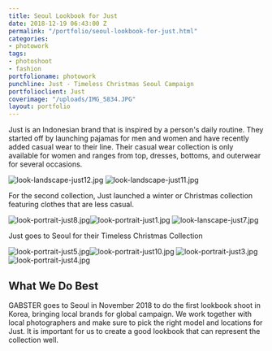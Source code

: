 ```yaml
---
title: Seoul Lookbook for Just
date: 2018-12-19 06:43:00 Z
permalink: "/portfolio/seoul-lookbook-for-just.html"
categories:
- photowork
tags:
- photoshoot
- fashion
portfolioname: photowork
punchline: Just - Timeless Christmas Seoul Campaign
portfolioclient: Just
coverimage: "/uploads/IMG_5834.JPG"
layout: portfolio
---
```


Just is an Indonesian brand that is inspired by a person's daily routine. They started off by launching pajamas for men and women and have recently added casual wear to their line. Their casual wear collection is only available for women and ranges from top, dresses, bottoms, and outerwear for several occasions. 

![look-landscape-just12.jpg](/uploads/look-landscape-just12.jpg)
![look-landscape-just11.jpg](/uploads/look-landscape-just11.jpg)

For the second collection, Just launched a winter or Christmas collection featuring clothes that are less casual.

![look-portrait-just8.jpg](/uploads/look-portrait-just8.jpg)![look-portrait-just1.jpg](/uploads/look-portrait-just1.jpg)
![look-lanscape-just7.jpg](/uploads/look-lanscape-just7.jpg)

Just goes to Seoul for their Timeless Christmas Collection 

![look-portrait-just5.jpg](/uploads/look-portrait-just5.jpg)![look-portrait-just10.jpg](/uploads/look-portrait-just10.jpg)
![look-portrait-just3.jpg](/uploads/look-portrait-just3.jpg)![look-portrait-just4.jpg](/uploads/look-portrait-just4.jpg)

## What We Do Best
GABSTER goes to Seoul in November 2018 to do the first lookbook shoot in Korea, bringing local brands for global campaign. We work together with local photographers and make sure to pick the right model and locations for Just. It is important for us to create a good lookbook that can represent the collection well.